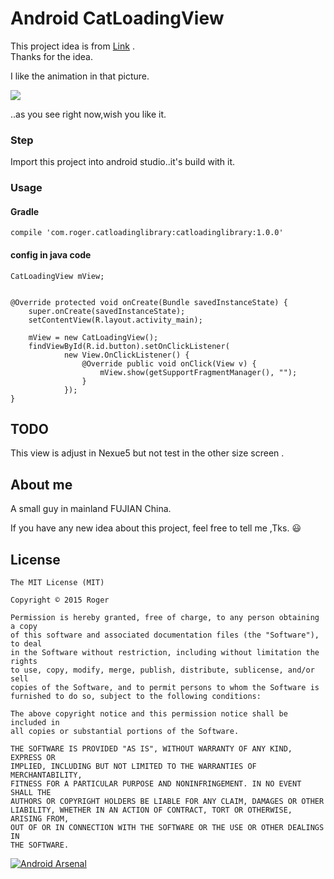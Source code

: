 # Android CatLoadingView

This project idea is from [Link](http://mp.weixin.qq.com/s?__biz=MjM5MDMxOTE5NA==&mid=402703079&idx=2&sn=2fcc6746a866dcc003c68ead9b68e595&scene=2&srcid=0302A7p723KK8E5gSzLKb2ZL&from=timeline&isappinstalled=0#wechat_redirect) .<br>
Thanks for the idea.<br>

I like the animation in that picture.<br>

![](http://ww4.sinaimg.cn/mw690/a695acdejw1f2hbmfxzk5g208u0a2ass.gif)

..as you see right now,wish you like it.

### Step

Import this project into android studio..it's build with it.

###  Usage

#### Gradle

```
compile 'com.roger.catloadinglibrary:catloadinglibrary:1.0.0'
```

####  config in java code

    CatLoadingView mView;


    @Override protected void onCreate(Bundle savedInstanceState) {
        super.onCreate(savedInstanceState);
        setContentView(R.layout.activity_main);
        
        mView = new CatLoadingView();
        findViewById(R.id.button).setOnClickListener(
                new View.OnClickListener() {
                    @Override public void onClick(View v) {
                        mView.show(getSupportFragmentManager(), "");
                    }
                });
    }

## TODO

This view is adjust in Nexue5 but not test in the other size screen .

## About me

A small guy  in mainland FUJIAN China.

If you have any new idea about this project, feel free to tell me ,Tks. :smiley:


## License

	The MIT License (MIT)

	Copyright © 2015 Roger

	Permission is hereby granted, free of charge, to any person obtaining a copy
	of this software and associated documentation files (the "Software"), to deal
	in the Software without restriction, including without limitation the rights
	to use, copy, modify, merge, publish, distribute, sublicense, and/or sell
	copies of the Software, and to permit persons to whom the Software is
	furnished to do so, subject to the following conditions:

	The above copyright notice and this permission notice shall be included in
	all copies or substantial portions of the Software.

	THE SOFTWARE IS PROVIDED "AS IS", WITHOUT WARRANTY OF ANY KIND, EXPRESS OR
	IMPLIED, INCLUDING BUT NOT LIMITED TO THE WARRANTIES OF MERCHANTABILITY,
	FITNESS FOR A PARTICULAR PURPOSE AND NONINFRINGEMENT. IN NO EVENT SHALL THE
	AUTHORS OR COPYRIGHT HOLDERS BE LIABLE FOR ANY CLAIM, DAMAGES OR OTHER
	LIABILITY, WHETHER IN AN ACTION OF CONTRACT, TORT OR OTHERWISE, ARISING FROM,
	OUT OF OR IN CONNECTION WITH THE SOFTWARE OR THE USE OR OTHER DEALINGS IN
	THE SOFTWARE.

[![Android Arsenal](https://img.shields.io/badge/Android%20Arsenal-CatLoadingView-green.svg?style=true)](https://android-arsenal.com/details/1/3369)
